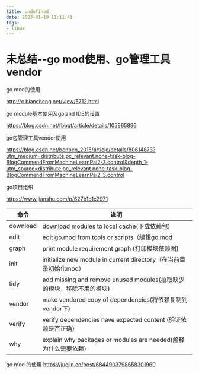 ```yaml
---
title: undefined
date: 2023-01-19 11:11:41
tags:
- linux
---
```


# 未总结--go mod使用、go管理工具vendor

go mod的使用

http://c.biancheng.net/view/5712.html

go module基本使用及goland IDE的设置

https://blog.csdn.net/fbbqt/article/details/105965896

go包管理工具vendor使用

https://blog.csdn.net/benben_2015/article/details/80614873?utm_medium=distribute.pc_relevant.none-task-blog-BlogCommendFromMachineLearnPai2-3.control&depth_1-utm_source=distribute.pc_relevant.none-task-blog-BlogCommendFromMachineLearnPai2-3.control



go项目组织

https://www.jianshu.com/p/627b1b1c2971



| 命令     | 说明                                                         |
| -------- | ------------------------------------------------------------ |
| download | download modules to local cache(下载依赖包)                  |
| edit     | edit go.mod from tools or scripts（编辑go.mod                |
| graph    | print module requirement graph (打印模块依赖图)              |
| init     | initialize new module in current directory（在当前目录初始化mod） |
| tidy     | add missing and remove unused modules(拉取缺少的模块，移除不用的模块) |
| vendor   | make vendored copy of dependencies(将依赖复制到vendor下)     |
| verify   | verify dependencies have expected content (验证依赖是否正确） |
| why      | explain why packages or modules are needed(解释为什么需要依赖) |

go mod 的使用
https://juejin.cn/post/6844903798658301960

